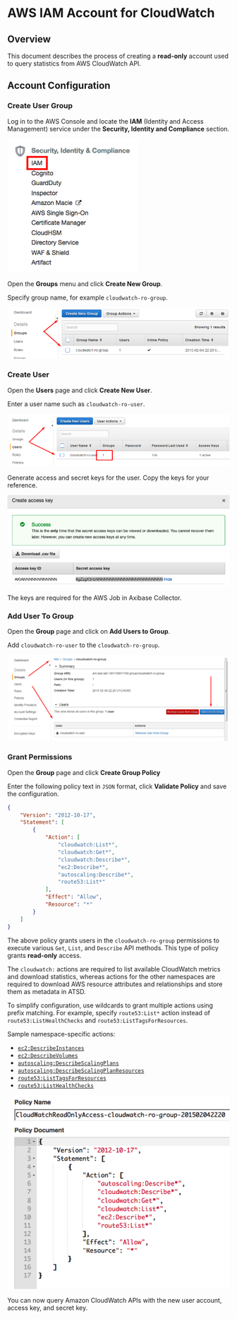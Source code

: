 # AWS IAM Account for CloudWatch

## Overview

This document describes the process of creating a **read-only** account used to query statistics from AWS CloudWatch API.

## Account Configuration

### Create User Group

Log in to the AWS Console and locate the **IAM** (Identity and Access Management) service under the **Security, Identity and Compliance** section.

![](images/aws-console.png)

Open the **Groups** menu and click **Create New Group**.

Specify group name, for example `cloudwatch-ro-group`.

![](images/aws-acl-2.png)

### Create User

Open the **Users** page and click **Create New User**.

Enter a user name such as `cloudwatch-ro-user`.

![](images/aws-acl-3.png)

Generate access and secret keys for the user. Copy the keys for your reference.

![](images/aws-access-key.png)

The keys are required for the AWS Job in Axibase Collector.

### Add User To Group

Open the **Group** page and click on **Add Users to Group**.

Add `cloudwatch-ro-user` to the `cloudwatch-ro-group`.

![](images/aws-acl-4.png)

### Grant Permissions

Open the **Group** page and click **Create Group Policy**

Enter the following policy text in `JSON` format, click **Validate Policy** and save the configuration.

```json
{
    "Version": "2012-10-17",
    "Statement": [
        {
            "Action": [
                "cloudwatch:List*",
                "cloudwatch:Get*",
                "cloudwatch:Describe*",
                "ec2:Describe*",
                "autoscaling:Describe*",
                "route53:List*"
            ],
            "Effect": "Allow",
            "Resource": "*"
        }
    ]
}
```

The above policy grants users in the `cloudwatch-ro-group` permissions to execute various `Get`, `List`, and `Describe` API methods. This type of policy grants **read-only** access.

The `cloudwatch:` actions are required to list available CloudWatch metrics and download statistics, whereas actions for the other namespaces are required to download AWS resource attributes and relationships and store them as metadata in ATSD.

To simplify configuration, use wildcards to grant multiple actions using prefix matching. For example, specify `route53:List*` action instead of `route53:ListHealthChecks` and `route53:ListTagsForResources`.

Sample namespace-specific actions:

* [`ec2:DescribeInstances`](https://docs.aws.amazon.com/AWSEC2/latest/APIReference/API_DescribeInstances.html)
* [`ec2:DescribeVolumes`](https://docs.aws.amazon.com/AWSEC2/latest/APIReference/API_DescribeVolumes.html)
* [`autoscaling:DescribeScalingPlans`](https://docs.aws.amazon.com/autoscaling/plans/APIReference/API_DescribeScalingPlans.html)
* [`autoscaling:DescribeScalingPlanResources`](https://docs.aws.amazon.com/autoscaling/plans/APIReference/API_DescribeScalingPlanResources.html)
* [`route53:ListTagsForResources`](https://docs.aws.amazon.com/Route53/latest/APIReference/API_ListTagsForResources.html)
* [`route53:ListHealthChecks`](https://docs.aws.amazon.com/Route53/latest/APIReference/API_ListHealthChecks.html)

![](images/aws-policy.png)

You can now query Amazon CloudWatch APIs with the new user account, access key, and secret key.
